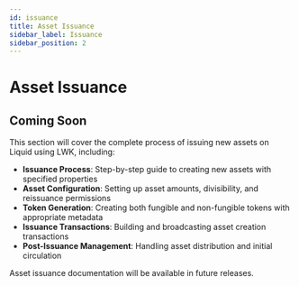 ```yaml
---
id: issuance
title: Asset Issuance
sidebar_label: Issuance
sidebar_position: 2
---
```


# Asset Issuance

## Coming Soon

This section will cover the complete process of issuing new assets on Liquid using LWK, including:

- **Issuance Process**: Step-by-step guide to creating new assets with specified properties
- **Asset Configuration**: Setting up asset amounts, divisibility, and reissuance permissions
- **Token Generation**: Creating both fungible and non-fungible tokens with appropriate metadata
- **Issuance Transactions**: Building and broadcasting asset creation transactions
- **Post-Issuance Management**: Handling asset distribution and initial circulation

Asset issuance documentation will be available in future releases.